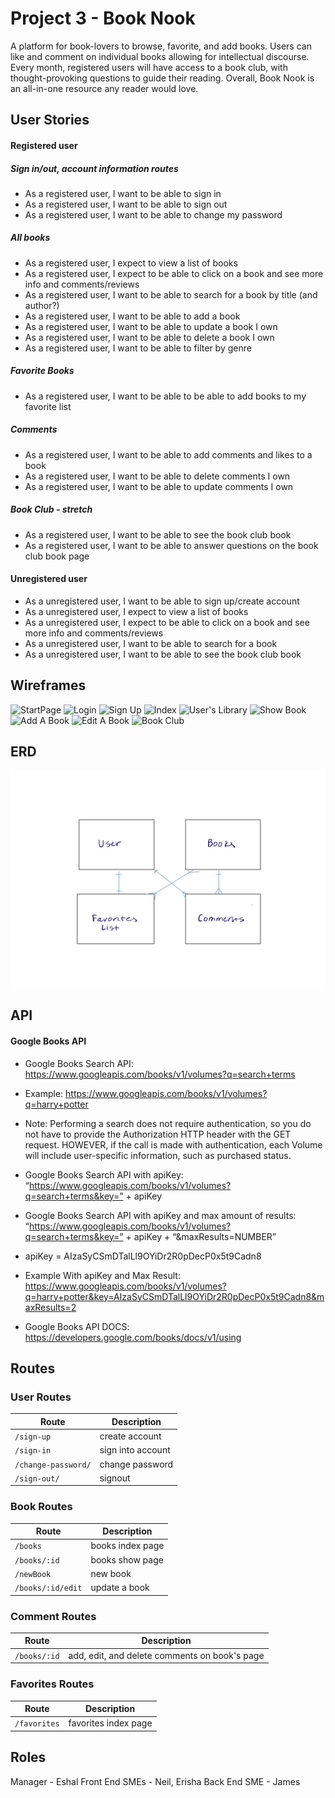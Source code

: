 # Project 3 - Book Nook
A platform for book-lovers to browse, favorite, and add books. Users can like and comment on individual books allowing for intellectual discourse. Every month, registered users will have access to a book club, with thought-provoking questions to guide their reading. Overall, Book Nook is an all-in-one resource any reader would love.

## User Stories
#### Registered user
##### Sign in/out, account information routes
* As a registered user, I want to be able to sign in
* As a registered user, I want to be able to sign out
* As a registered user, I want to be able to change my password

##### All books
* As a registered user, I expect to view a list of books
* As a registered user, I expect to be able to click on a book and see more info and comments/reviews
* As a registered user, I want to be able to search for a book by title (and author?)
* As a registered user, I want to be able to add a book
* As a registered user, I want to be able to update a book I own
* As a registered user, I want to be able to delete a book I own
* As a registered user, I want to be able to filter by genre

##### Favorite Books
* As a registered user, I want to be able to be able to add books to my favorite list

##### Comments
* As a registered user, I want to be able to add comments and likes to a book
* As a registered user, I want to be able to delete comments I own
* As a registered user, I want to be able to update comments I own

##### Book Club - stretch
* As a registered user, I want to be able to see the book club book
* As a registered user, I want to be able to answer questions on the book club book page

#### Unregistered user
* As a unregistered user, I want to be able to sign up/create account
* As a unregistered user, I expect to view a list of books
* As a unregistered user, I expect to be able to click on a book and see more info and comments/reviews
* As a unregistered user, I want to be able to search for a book
* As a unregistered user, I want to be able to see the book club book

## Wireframes
![StartPage](https://i.imgur.com/6H6f5L3l.png)
![Login](https://i.imgur.com/TNNsw0gl.png)
![Sign Up](https://i.imgur.com/1ts3qvtl.jpg)
![Index](https://i.imgur.com/SStY7X0l.png)
![User's Library](https://i.imgur.com/DqBReSml.png)
![Show Book](https://i.imgur.com/9QcMdS2l.png)
![Add A Book](https://i.imgur.com/kxsuZObl.png)
![Edit A Book](https://i.imgur.com/JkwhgmDl.png)
![Book Club](https://i.imgur.com/9gJnhO1l.png)

## ERD
![erds](./public/Project3ERDs.jpg)

## API
#### Google Books API
* Google Books Search API:
https://www.googleapis.com/books/v1/volumes?q=search+terms

* Example: 
https://www.googleapis.com/books/v1/volumes?q=harry+potter

* Note: Performing a search does not require authentication, so you do not have to provide the Authorization HTTP header with the GET request. HOWEVER, if the call is made with authentication, each Volume will include user-specific information, such as purchased status.

* Google Books Search API with apiKey:
“https://www.googleapis.com/books/v1/volumes?q=search+terms&key=” + apiKey

* Google Books Search API with apiKey and max amount of results:
“https://www.googleapis.com/books/v1/volumes?q=search+terms&key=” + apiKey + “&maxResults=NUMBER”

* apiKey = AIzaSyCSmDTalLl9OYiDr2R0pDecP0x5t9Cadn8

* Example With apiKey and Max Result: 
https://www.googleapis.com/books/v1/volumes?q=harry+potter&key=AIzaSyCSmDTalLl9OYiDr2R0pDecP0x5t9Cadn8&maxResults=2

* Google Books API DOCS: 
https://developers.google.com/books/docs/v1/using


## Routes
### User Routes
| Route           | Description |
|------------------------|-------------------|
| `/sign-up`             | create account  |
| `/sign-in`             | sign into account   |
| `/change-password/` | change password  |
| `/sign-out/`        | signout  |

### Book Routes
| Route          | Description |
|------------------------|-------------------|
| `/books`             | books index page   |
|`/books/:id`             | books show page   |
| `/newBook`             | new book  |
| `/books/:id/edit` | update a book  |

### Comment Routes
| Route          | Description |
|------------------------|-------------------|
|`/books/:id`             | add, edit, and delete comments on book's page |

### Favorites Routes
| Route          | Description |
|------------------------|-------------------|
|`/favorites`             | favorites index page|


## Roles
Manager - Eshal
Front End SMEs - Neil, Erisha
Back End SME - James
